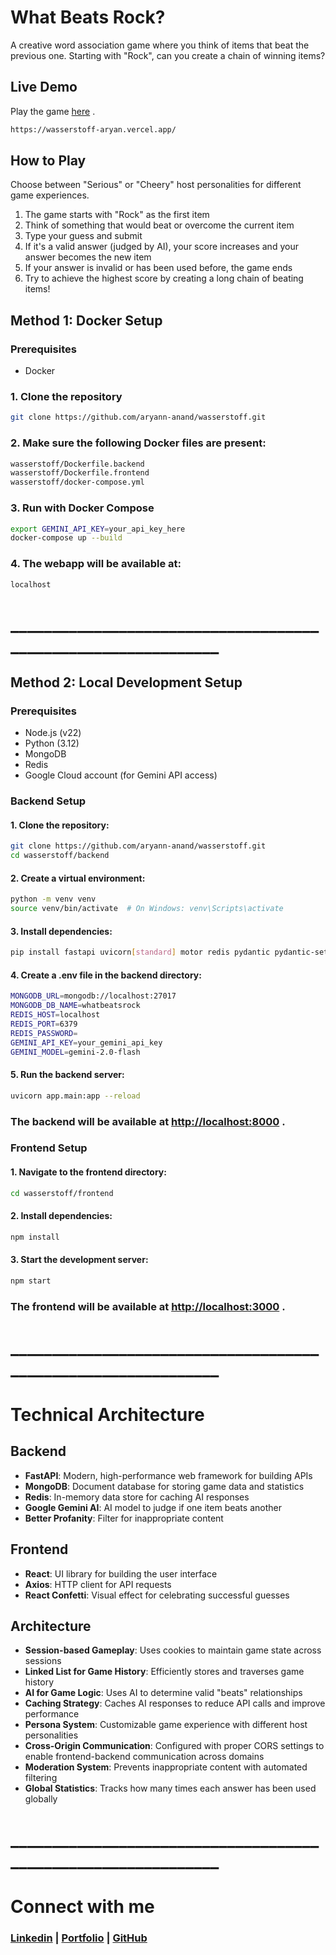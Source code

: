 # What Beats Rock?

A creative word association game where you think of items that beat the previous one. Starting with "Rock", can you create a chain of winning items?

## Live Demo

Play the game [here](https://wasserstoff-aryan.vercel.app/) .

```bash
https://wasserstoff-aryan.vercel.app/
```

## How to Play

Choose between "Serious" or "Cheery" host personalities for different game experiences.

1. The game starts with "Rock" as the first item
2. Think of something that would beat or overcome the current item
3. Type your guess and submit
4. If it's a valid answer (judged by AI), your score increases and your answer becomes the new item
5. If your answer is invalid or has been used before, the game ends
6. Try to achieve the highest score by creating a long chain of beating items!

## Method 1: Docker Setup

### Prerequisites

- Docker

### 1. Clone the repository

```bash
git clone https://github.com/aryann-anand/wasserstoff.git
```

### 2. Make sure the following Docker files are present:

```bash
wasserstoff/Dockerfile.backend
wasserstoff/Dockerfile.frontend
wasserstoff/docker-compose.yml
```

### 3. Run with Docker Compose

```bash
export GEMINI_API_KEY=your_api_key_here
docker-compose up --build
```

### 4. The webapp will be available at:

```bash
localhost
```

# ______________________________________________________________
## Method 2: Local Development Setup

### Prerequisites

- Node.js (v22)
- Python (3.12)
- MongoDB
- Redis
- Google Cloud account (for Gemini API access)

### Backend Setup

#### 1. Clone the repository:

```bash
git clone https://github.com/aryann-anand/wasserstoff.git
cd wasserstoff/backend
```

#### 2. Create a virtual environment:

```bash
python -m venv venv
source venv/bin/activate  # On Windows: venv\Scripts\activate
```

#### 3. Install dependencies:

```bash
pip install fastapi uvicorn[standard] motor redis pydantic pydantic-settings python-dotenv google-generativeai better-profanity
```

#### 4. Create a .env file in the backend directory:

```bash
MONGODB_URL=mongodb://localhost:27017
MONGODB_DB_NAME=whatbeatsrock
REDIS_HOST=localhost
REDIS_PORT=6379
REDIS_PASSWORD=
GEMINI_API_KEY=your_gemini_api_key
GEMINI_MODEL=gemini-2.0-flash
```

#### 5. Run the backend server:

```bash
uvicorn app.main:app --reload
```

### The backend will be available at [http://localhost:8000](http://localhost:8000) .

### Frontend Setup

#### 1. Navigate to the frontend directory:
```bash
cd wasserstoff/frontend
```

#### 2. Install dependencies:
```bash
npm install
```

#### 3. Start the development server:
```bash
npm start
```

### The frontend will be available at [http://localhost:3000](http://localhost:3000) .

# ______________________________________________________________

# Technical Architecture

## Backend

- **FastAPI**: Modern, high-performance web framework for building APIs
- **MongoDB**: Document database for storing game data and statistics
- **Redis**: In-memory data store for caching AI responses
- **Google Gemini AI**: AI model to judge if one item beats another
- **Better Profanity**: Filter for inappropriate content

## Frontend

- **React**: UI library for building the user interface
- **Axios**: HTTP client for API requests
- **React Confetti**: Visual effect for celebrating successful guesses

## Architecture

- **Session-based Gameplay**: Uses cookies to maintain game state across sessions
- **Linked List for Game History**: Efficiently stores and traverses game history
- **AI for Game Logic**: Uses AI to determine valid "beats" relationships
- **Caching Strategy**: Caches AI responses to reduce API calls and improve performance
- **Persona System**: Customizable game experience with different host personalities
- **Cross-Origin Communication**: Configured with proper CORS settings to enable frontend-backend communication across domains
- **Moderation System**: Prevents inappropriate content with automated filtering
- **Global Statistics**: Tracks how many times each answer has been used globally

# ______________________________________________________________

# Connect with me

### [Linkedin](https://www.linkedin.com/in/aryananand18)  |  [Portfolio](https://hiaryan.vercel.app/)  |  [GitHub](https://github.com/aryann-anand)